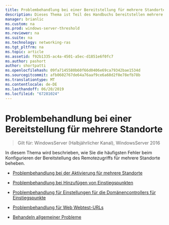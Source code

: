 ```yaml
---
title: Problembehandlung bei einer Bereitstellung für mehrere Standorte
description: Dieses Thema ist Teil des Handbuchs bereitstellen mehrere RAS-Server in einer Bereitstellung für mehrere Standorte in Windows Server 2016.
manager: brianlic
ms.custom: na
ms.prod: windows-server-threshold
ms.reviewer: na
ms.suite: na
ms.technology: networking-ras
ms.tgt_pltfrm: na
ms.topic: article
ms.assetid: f92b1335-ac4a-4501-a5ec-d1851e6f0fc7
ms.author: pashort
author: shortpatti
ms.openlocfilehash: 09fa7145580b60f66d0406e69ca79342bae1534d
ms.sourcegitcommit: afb0602767de64a76aaf9ce6a60d2f0e78efb78b
ms.translationtype: MT
ms.contentlocale: de-DE
ms.lasthandoff: 06/20/2019
ms.locfileid: "67281024"
---
```

# <a name="troubleshoot-a-multisite-deployment"></a>Problembehandlung bei einer Bereitstellung für mehrere Standorte

>Gilt für: WindowsServer (Halbjährlicher Kanal), WindowsServer 2016

In diesem Thema wird beschrieben, wie Sie die häufigsten Fehler beim Konfigurieren der Bereitstellung des Remotezugriffs für mehrere Standorte beheben.   
  
-   [Problembehandlung bei der Aktivierung für mehrere Standorte](Troubleshooting-Enabling-Multisite.md)  
  
-   [Problembehandlung bei Hinzufügen von Einstiegspunkten](Troubleshooting-Adding-Entry-Points.md)  
  
-   [Problembehandlung für Einstellungen für die Domänencontrollers für Einstiegspunkte](Troubleshooting-Setting-the-Entry-Point-Domain-Controller.md)  
  
-   [Problembehandlung für Web Webtest-URLs](Troubleshooting-Web-Probe-URLs.md)  
  
-   [Behandeln allgemeiner Probleme](Troubleshooting-General-Issues.md)  
  


